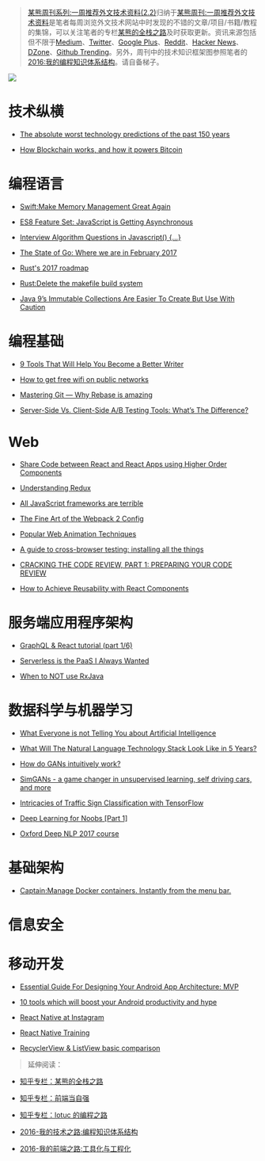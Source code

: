 ﻿> [某熊周刊系列:一周推荐外文技术资料(2.2)](https://zhuanlan.zhihu.com/p/25153057)归纳于[某熊周刊:一周推荐外文技术资料](https://github.com/wx-chevalier/Coder-Knowledge-Graph/tree/master/Weekly)是笔者每周浏览外文技术网站中时发现的不错的文章/项目/书籍/教程的集锦，可以关注笔者的专栏[某熊的全栈之路](https://zhuanlan.zhihu.com/wx-chevalier)及时获取更新。资讯来源包括但不限于[Medium](https://medium.com/)、[Twitter](https://twitter.com/)、[Google Plus](https://plus.google.com/)、[Reddit](https://www.reddit.com/)、[Hacker News](https://news.ycombinator.com/)、[DZone](https://dzone.com/)、[Github Trending](https://github.com/trending)。另外，周刊中的技术知识框架图参照笔者的[2016:我的编程知识体系结构](https://zhuanlan.zhihu.com/p/24476917?refer=wx-chevalier)。请自备梯子。

![](https://coding.net/u/hoteam/p/Cache/git/raw/master/2017/2/1/1-s8MWzv0sLGnK_SH5qcu_Ew.jpeg)

# 技术纵横

- [The absolute worst technology predictions of the past 150 years](https://medium.freecodecamp.com/worst-tech-predictions-of-the-past-100-years-c18654211375#.2vesq2hfu)

- [How Blockchain works, and how it powers Bitcoin](https://medium.freecodecamp.com/how-blockchain-works-and-how-it-powers-bitcoin-f944356c267e#.oupm2io6q)

# 编程语言

- [Swift:Make Memory Management Great Again](https://medium.com/ios-geek-community/make-memory-management-great-again-f781fb29cea1#.ovaqa8786)

- [ES8 Feature Set: JavaScript is Getting Asynchronous](https://medium.com/@Eugeniya/es8-feature-set-javascript-is-getting-asynchronous-2a8a43dd0cbc#.brnqngo2n)

- [Interview Algorithm Questions in Javascript() {...}](https://github.com/kennymkchan/interview-questions-in-javascript)

- [The State of Go: Where we are in February 2017](https://talks.golang.org/2017/state-of-go.slide#1)

- [Rust's 2017 roadmap](https://blog.rust-lang.org/2017/02/06/roadmap.html)

- [Rust:Delete the makefile build system](https://github.com/rust-lang/rust/pull/39431)

- [Java 9’s Immutable Collections Are Easier To Create But Use With Caution](http://carlmartensen.com/immutability-made-easy-in-java-9)

# 编程基础

- [9 Tools That Will Help You Become a Better Writer](https://medium.com/product-hunt/9-tools-that-will-help-you-become-a-better-writer-2feff4affd3a#.w7bki29tp)

- [How to get free wifi on public networks](https://medium.freecodecamp.com/free-wifi-on-public-networks-daf716cebc80#.coy6du87x)

- [Mastering Git — Why Rebase is amazing](https://hackernoon.com/mastering-git-why-rebase-is-amazing-a954485b128a?source=reading_list---------90-1---------)

- [Server-Side Vs. Client-Side A/B Testing Tools: What’s The Difference?](https://conversionxl.com/server-side-vs-client-side-ab-testing-tools-whats-the-difference/)

# Web

- [Share Code between React and React Apps using Higher Order Components](https://hackernoon.com/code-reuse-using-higher-order-hoc-and-stateless-functional-components-in-react-and-react-native-6eeb503c665#.4z4q9o6k2)

- [Understanding Redux](https://medium.com/front-end-hacking/understanding-redux-69798b1f8469#.l6u9zaavw)

- [All JavaScript frameworks are terrible](https://medium.com/@mattburgess/all-javascript-frameworks-are-terrible-e68d8865183e#.buntgy9b4)

- [The Fine Art of the Webpack 2 Config](https://blog.flennik.com/the-fine-art-of-the-webpack-2-config-dc4d19d7f172#.b7lju0lkm)

- [Popular Web Animation Techniques](https://uxplanet.org/popular-web-animation-techniques-a6a467309028#.d2oei0zgn)

- [A guide to cross-browser testing: installing all the things](https://hackernoon.com/a-guide-to-cross-browser-testing-installing-all-the-things-6e56c2bd8182#.qz00dwqxa)

- [CRACKING THE CODE REVIEW, PART 1: PREPARING YOUR CODE REVIEW](https://www.lucidchart.com/techblog/2017/02/08/cracking-the-code-review-part-1-preparing-your-code-review/)

- [How to Achieve Reusability with React Components](https://medium.com/walmartlabs/how-to-achieve-reusability-with-react-components-81edeb7fb0e0#.golztv3h4)

# 服务端应用程序架构

- [GraphQL & React tutorial (part 1/6)](https://blog.hichroma.com/graphql-react-tutorial-part-1-6-d0691af25858#.m34azu1w4)

- [Serverless is the PaaS I Always Wanted](https://medium.com/capital-one-developers/serverless-is-the-paas-i-always-wanted-9e9c7d925539#.qunuvo7o2)

- [When to NOT use RxJava](http://konmik.com/post/when_to_not_use_rxjava/)

# 数据科学与机器学习

- [What Everyone is not Telling You about Artificial Intelligence](https://medium.com/@matelabs_ai/what-everyone-is-not-telling-you-about-artificial-intelligence-36c8552f3f53#.oak906440)

- [What Will The Natural Language Technology Stack Look Like in 5 Years?](https://medium.com/pillar-companies/what-will-the-natural-language-technology-stack-look-like-in-5-years-ede36bb54a3f#.am9hm3i0i)

- [How do GANs intuitively work?](https://hackernoon.com/how-do-gans-intuitively-work-2dda07f247a1#.g613r5575)

- [SimGANs - a game changer in unsupervised learning, self driving cars, and more](https://medium.com/intuitionmachine/simgans-applied-to-autonomous-driving-5a8c6676e36b#.75if3xkct)

- [Intricacies of Traffic Sign Classification with TensorFlow](https://chatbotslife.com/intricacies-of-traffic-sign-classification-with-tensorflow-8f994b1c8ba#.gb12juor7)

- [Deep Learning for Noobs [Part 1]](https://hackernoon.com/supervised-deep-learning-in-image-classification-for-noobs-part-1-9f831b6d430d#.byiv0mk3u)

- [Oxford Deep NLP 2017 course](https://github.com/oxford-cs-deepnlp-2017/lectures)

# 基础架构

- [Captain:Manage Docker containers. Instantly from the menu bar.](https://getcaptain.co/)

# 信息安全

# 移动开发

- [Essential Guide For Designing Your Android App Architecture: MVP](https://blog.mindorks.com/essential-guide-for-designing-your-android-app-architecture-mvp-part-2-b2ac6f3f9637#.ohxwbvzc2)

- [10 tools which will boost your Android productivity and hype](https://hackernoon.com/10-tools-which-will-boost-your-android-productivity-and-hype-bea88e0bcd86#.grwuj1qvq)

- [React Native at Instagram](https://engineering.instagram.com/react-native-at-instagram-dd828a9a90c7#.letsnsgug)

- [React Native Training](https://unbug.gitbooks.io/react-native-training/content/)

- [RecyclerView & ListView basic comparison](https://android.jlelse.eu/recyclerview-listview-basic-comparison-91e844a2fbc4#.nyz8l34cv)

> 延伸阅读：

- [知乎专栏：某熊的全栈之路](https://zhuanlan.zhihu.com/wx-chevalier)
  >
- [知乎专栏：前端当自强](https://zhuanlan.zhihu.com/c_67532981)
  >
- [知乎专栏：lotuc 的编程之路](https://zhuanlan.zhihu.com/lotuc)
  >
- [2016-我的技术之路:编程知识体系结构](https://zhuanlan.zhihu.com/p/24476917?refer=wx-chevalier)
  >
- [2016-我的前端之路:工具化与工程化](https://zhuanlan.zhihu.com/p/24575395?refer=wx-chevalier)
